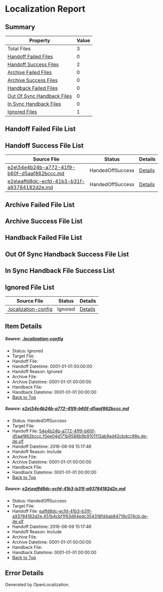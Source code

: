 # <a name='report-top'></a> Localization Report

## Summary
 Property | Value 
 -------- | ----- 
 Total Files | 3
[ Handoff Failed Files ](#handoff-failed-list)| 0
[ Handoff Success Files ](#handoff-success-list)| 2
[ Archive Failed Files ](#archive-failed-list)| 0
[ Archive Success Files ](#archive-success-list)| 0
[ Handback Failed Files ](#handback-failed-list)| 0
[ Out Of Sync Handback Files ](#outofsync-handback-success-list)| 0
[ In Sync Handback Files ](#insync-handback-success-list)| 0
[ Ignored Files ](#ignored-list)| 1

## <a name='handoff-failed-list'></a> Handoff Failed File List

## <a name='handoff-success-list'></a> Handoff Success File List
 Source File | Status | Details 
 ----------- | ------ | ------- 
 [e2e\54e4b24b-a772-41f9-b60f-d5aaf862bccc.md](https://github.com/OpenLocalizationTestOrg/oltest/blob/8614b4b68f8128efad2465191ae77dad16836a30/e2e/54e4b24b-a772-41f9-b60f-d5aaf862bccc.md) | HandedOffSuccess | [Details](#71a2c61b57f74f851d0f81cd798644ee46e255631)
 [e2e\eaffd8dc-ecfd-41b3-b31f-a93784182d2e.md](https://github.com/OpenLocalizationTestOrg/oltest/blob/8614b4b68f8128efad2465191ae77dad16836a30/e2e/eaffd8dc-ecfd-41b3-b31f-a93784182d2e.md) | HandedOffSuccess | [Details](#6de8dd1496379db27ae743fa2113b9b8b50343882)

## <a name='archive-failed-list'></a> Archive Failed File List

## <a name='archive-success-list'></a> Archive Success File List

## <a name='handback-failed-list'></a> Handback Failed File List

## <a name='outofsync-handback-success-list'></a> Out Of Sync Handback Success File List

## <a name='insync-handback-success-list'></a> In Sync Handback File Success List

## <a name='ignored-list'></a> Ignored File List
 Source File | Status | Details 
 ----------- | ------ | ------- 
 [.localization-config](https://github.com/OpenLocalizationTestOrg/oltest/blob/8614b4b68f8128efad2465191ae77dad16836a30/.localization-config) | Ignored | [Details](#3d4f252ac210baf56311d7e97dcc2db10974dbd20)

## Item Details
##### <a name='3d4f252ac210baf56311d7e97dcc2db10974dbd20'></a> Source: [.localization-config](https://github.com/OpenLocalizationTestOrg/oltest/blob/8614b4b68f8128efad2465191ae77dad16836a30/.localization-config)
* Status: Ignored
* Target File: 
* Handoff File: 
* Handoff Datetime: 0001-01-01 00:00:00
* Handoff Reason: Ignored
* Archive File: 
* Archive Datetime: 0001-01-01 00:00:00
* Handback File: 
* Handback Datetime: 0001-01-01 00:00:00
* [Back to Top](#report-top)

##### <a name='71a2c61b57f74f851d0f81cd798644ee46e255631'></a> Source: [e2e\54e4b24b-a772-41f9-b60f-d5aaf862bccc.md](https://github.com/OpenLocalizationTestOrg/oltest/blob/8614b4b68f8128efad2465191ae77dad16836a30/e2e/54e4b24b-a772-41f9-b60f-d5aaf862bccc.md)
* Status: HandedOffSuccess
* Target File: 
* Handoff File: [54e4b24b-a772-41f9-b60f-d5aaf862bccc.f0ee04d171b9588b9b9101112ab9ad42cbdcc98e.de-de.xlf](https://github.com/OpenLocalizationTestOrg/olhandoff-e2e/blob/fcc2f8b30f9e9814da13d7fdc940b3f7579c298e/ol-handoff/OpenLocalizationTestOrg/ol-test-dede/ci/ht/54e4b24b-a772-41f9-b60f-d5aaf862bccc.f0ee04d171b9588b9b9101112ab9ad42cbdcc98e.de-de.xlf)
* Handoff Datetime: 2016-08-09 15:17:46
* Handoff Reason: Include
* Archive File: 
* Archive Datetime: 0001-01-01 00:00:00
* Handback File: 
* Handback Datetime: 0001-01-01 00:00:00
* [Back to Top](#report-top)

##### <a name='6de8dd1496379db27ae743fa2113b9b8b50343882'></a> Source: [e2e\eaffd8dc-ecfd-41b3-b31f-a93784182d2e.md](https://github.com/OpenLocalizationTestOrg/oltest/blob/8614b4b68f8128efad2465191ae77dad16836a30/e2e/eaffd8dc-ecfd-41b3-b31f-a93784182d2e.md)
* Status: HandedOffSuccess
* Target File: 
* Handoff File: [eaffd8dc-ecfd-41b3-b31f-a93784182d2e.451b4cbf1f63d64edc354318fd4ab84719c074cb.de-de.xlf](https://github.com/OpenLocalizationTestOrg/olhandoff-e2e/blob/fcc2f8b30f9e9814da13d7fdc940b3f7579c298e/ol-handoff/OpenLocalizationTestOrg/ol-test-dede/ci/ht/eaffd8dc-ecfd-41b3-b31f-a93784182d2e.451b4cbf1f63d64edc354318fd4ab84719c074cb.de-de.xlf)
* Handoff Datetime: 2016-08-09 15:17:46
* Handoff Reason: Include
* Archive File: 
* Archive Datetime: 0001-01-01 00:00:00
* Handback File: 
* Handback Datetime: 0001-01-01 00:00:00
* [Back to Top](#report-top)


## Error Details

Generated by OpenLocalization.
